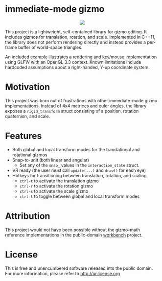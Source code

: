 # immediate-mode gizmo

<p align="center">
  <img src="https://raw.githubusercontent.com/ddiakopoulos/tinygizmo/master/preview.png"/>
</p>

This project is a lightweight, self-contained library for gizmo editing. It includes gizmos for translation, rotation, and scale. Implemented in C++11, the library does not perform rendering directly and instead provides a per-frame buffer of world-space triangles.

An included example illustrates a rendering and key/mouse implementation using GLFW with an OpenGL 3.3 context. Known limitations include hardcoded assumptions about a right-handed, Y-up coordinate system. 

# Motivation

This project was born out of frustrations with other immediate-mode gizmo implementations. Instead of 4x4 matrices and euler angles, the library exposes a `rigid_transform` struct consisting of a position, rotation quaternion, and scale.

# Features
* Both global and local transform modes for the translational and rotational gizmos
* Snap-to-unit (both linear and angular)
  * Set any of the `snap_` values in the `interaction_state` struct. 
* VR ready (the user must call `update(...)` and `draw()` for each eye)
* Hotkeys for transitioning between translation, rotation, and scaling
  * `ctrl-t` to activate the translation gizmo
  * `ctrl-r` to activate the rotation gizmo
  * `ctrl-s` to activate the scale gizmo
  * `ctrl-l` to toggle between global and local transform modes

# Attribution

This project would not have been possible without the gizmo-math reference implementations in the public-domain [workbench](https://github.com/sgorsten/workbench) project. 

# License 

This is free and unencumbered software released into the public domain. For more information, please refer to <http://unlicense.org>